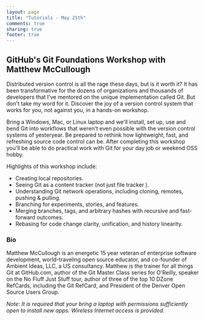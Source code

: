```yaml
---
layout: page
title: "Tutorials - May 25th"
comments: true
sharing: true
footer: true
---
```


## GitHub's Git Foundations Workshop with Matthew McCullough

Distributed version control is all the rage these days, but is it worth it? It
has been transformative for the dozens of organizations and thousands of
developers that I've mentored on the unique implementation called Git. But don't
take my word for it. Discover the joy of a version control system that works for
you, not against you, in a hands-on workshop. 

Bring a Windows, Mac, or Linux laptop and we'll install, set up, use and bend
Git into workflows that weren't even possible with the version control systems
of yesteryear. Be prepared to rethink how lightweight, fast, and refreshing
source code control can be. After completing this workshop you'll be able to do
practical work with Git for your day job or weekend OSS hobby.

Highlights of this workshop include:

* Creating local repositories.
* Seeing Git as a content tracker (not just file tracker ).
* Understanding Git network operations, including cloning, remotes, pushing &
  pulling.
* Branching for experiments, stories, and features.
* Merging branches, tags, and arbitrary hashes with recursive and fast-forward
  outcomes.
* Rebasing for code change clarity, unification, and history linearity.

### Bio

Matthew McCullough is an energetic 15 year veteran of enterprise software
development, world-traveling open source educator, and co-founder of Ambient
Ideas, LLC, a US consultancy. Matthew is the trainer for all things Git at
GitHub.com, author of the Git Master Class series for O'Reilly, speaker on
the No Fluff Just Stuff tour, author of three of the top 10 DZone RefCards,
including the Git RefCard, and President of the Denver Open Source Users
Group.

_Note: It is required that your bring a laptop with permissions sufficiently
open to install new apps. Wireless Internet access is provided._
